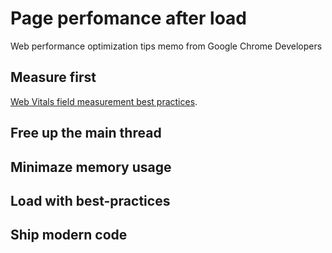 # Page perfomance after load
Web performance optimization tips memo from Google Chrome Developers

## Measure first

[Web Vitals field measurement best practices](//web.dev/vitals-field-measurement-best-practices/).

## Free up the main thread

## Minimaze memory usage

## Load with best-practices

## Ship modern code
